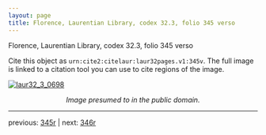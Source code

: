 ```yaml
---
layout: page
title: Florence, Laurentian Library, codex 32.3, folio 345 verso
---
```


Florence, Laurentian Library, codex 32.3, folio 345 verso

Cite this object as `urn:cite2:citelaur:laur32pages.v1:345v`.  The full image is linked to a citation tool you can use to cite regions of the image.

[![laur32_3_0698](http://www.homermultitext.org/iipsrv?IIIF=/project/homer/pyramidal/deepzoom/citelaur/laur32imgs/v1/laur32_3_0698.tif/full/800,/0/default.jpg)](http://www.homermultitext.org/ict2/?urn=urn:cite2:citelaur:laur32imgs.v1:laur32_3_0698) 

<p style="text-align: center; font-style: italic;">Image presumed to in the public domain.</p>

---

previous: [345r](../345r/) | next: [346r](../346r/)